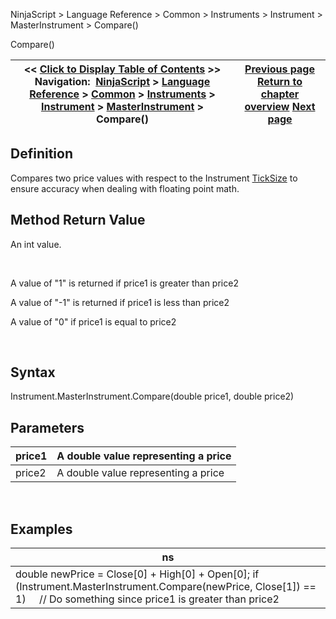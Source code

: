 ﻿


NinjaScript \> Language Reference \> Common \> Instruments \> Instrument \> MasterInstrument \> Compare()






















Compare()







| \<\< [Click to Display Table of Contents](compare.md) \>\> **Navigation:**     [NinjaScript](ninjascript-1.md) \> [Language Reference](language_reference_wip-1.md) \> [Common](common-1.md) \> [Instruments](instruments_ninjascript-1.md) \> [Instrument](instrument-1.md) \> [MasterInstrument](masterinstrument-1.md) \> Compare() | [Previous page](masterinstrument-1.md) [Return to chapter overview](masterinstrument-1.md) [Next page](masterinstrument_currency-1.md) |
| --- | --- |











## Definition


Compares two price values with respect to the Instrument [TickSize](ticksize-1.md) to ensure accuracy when dealing with floating point math.


## 


## Method Return Value


An int value.


 


A value of "1" is returned if price1 is greater than price2


A value of "\-1" is returned if price1 is less than price2   

A value of "0" if price1 is equal to price2


 


## Syntax
Instrument.MasterInstrument.Compare(double price1, double price2)


## Parameters




| price1 | A double value representing a price |
| --- | --- |
| price2 | A double value representing a price |



 


## Examples




| ns |
| --- |
| double newPrice \= Close\[0] \+ High\[0] \+ Open\[0]; if (Instrument.MasterInstrument.Compare(newPrice, Close\[1]) \=\= 1)      // Do something since price1 is greater than price2 |









